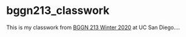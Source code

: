 # bggn213_classwork

This is my classwork from [BGGN 213 Winter 2020](https://bioboot.github.io/bggn213_W20/) at UC San Diego....